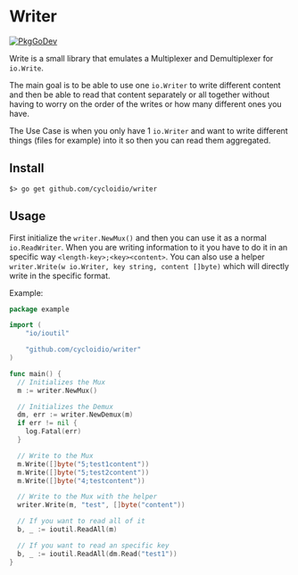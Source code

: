 # Writer

[![PkgGoDev](https://pkg.go.dev/badge/github.com/cycloidio/writer)](https://pkg.go.dev/github.com/cycloidio/writer)

Write is a small library that emulates a Multiplexer and Demultiplexer for `io.Write`.

The main goal is to be able to use one `io.Writer` to write different content and then
be able to read that content separately or all together without having to worry on the
order of the writes or how many different ones you have.

The Use Case is when you only have 1 `io.Writer` and want to write different things
(files for example) into it so then you can read them aggregated.

## Install

```
$> go get github.com/cycloidio/writer
```

## Usage

First initialize the `writer.NewMux()` and then you can use it as a normal `io.ReadWriter`. When
you are writing information to it you have to do it in an specific way `<length-key>;<key><content>`.
You can also use a helper `writer.Write(w io.Writer, key string, content []byte)` which will directly
write in the specific format.

Example:

```go
package example

import (
	"io/ioutil"

	"github.com/cycloidio/writer"
)

func main() {
  // Initializes the Mux
  m := writer.NewMux()

  // Initializes the Demux
  dm, err := writer.NewDemux(m)
  if err != nil {
    log.Fatal(err)
  }

  // Write to the Mux
  m.Write([]byte("5;test1content"))
  m.Write([]byte("5;test2content"))
  m.Write([]byte("4;testcontent"))

  // Write to the Mux with the helper
  writer.Write(m, "test", []byte("content"))

  // If you want to read all of it
  b, _ := ioutil.ReadAll(m)

  // If you want to read an specific key
  b, _ := ioutil.ReadAll(dm.Read("test1"))
}
```

